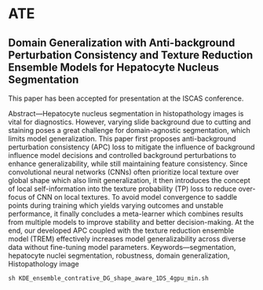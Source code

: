 # ATE
## Domain Generalization with Anti-background Perturbation Consistency and Texture Reduction Ensemble Models for Hepatocyte Nucleus Segmentation

This paper has been accepted for presentation at the ISCAS conference.

Abstract—Hepatocyte nucleus segmentation in histopathology images is vital for diagnostics. However, varying slide background due to cutting and staining poses a great challenge for domain-agnostic segmentation, which limits model generalization. This paper first proposes anti-background perturbation consistency (APC) loss to mitigate the influence of background influence model decisions and controlled background perturbations to enhance generalizability, while still maintaining feature consistency. Since convolutional neural networks (CNNs) often prioritize local texture over global shape which also limit generalization, it then introduces the concept of local self-information into the texture probability (TP) loss to reduce over-focus of CNN on local textures. To avoid model convergence to saddle points during training which yields varying outcomes and unstable performance, it finally concludes a meta-learner which combines results from multiple models to improve stability and better decision-making. At the end, our developed APC coupled with the texture reduction ensemble model (TREM) effectively increases model generalizability across diverse data without fine-tuning model parameters. 
Keywords—segmentation, hepatocyte nuclei segmentation, robustness, domain generalization, Histopathology image

```python
sh KDE_ensemble_contrative_DG_shape_aware_1DS_4gpu_min.sh
```
